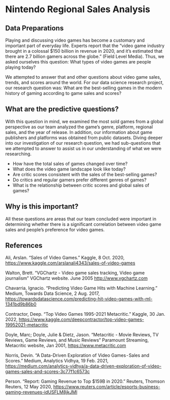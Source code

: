 # Nintendo Regional Sales Analysis
## Data Preparations
Playing and discussing video games has become a customary and important part of everyday life. Experts report that the “video game industry brought in a colossal $150 billion in revenue in 2020, and it’s estimated that there are 2.7 billion gamers across the globe.” (Field Level Media). Thus, we asked ourselves this question: What types of video games are people playing today? 

We attempted to answer that and other questions about video game sales, trends, and scores around the world. For our data science research project, our research question was: What are the best-selling games in the modern history of gaming according to game sales and scores? 

## What are the predictive questions?
With this question in mind, we examined the most sold games from a global perspective as our team analyzed the game’s genre, platform, regional sales, and the year of release. In addition, our information about game publishers and platforms was obtained from public datasets. Diving deeper into our investigation of our research question, we had sub-questions that we attempted to answer to assist us in our understanding of what we were researching.  

- How have the total sales of games changed over time? 
- What does the video game landscape look like today? 
- Are critic scores consistent with the sales of the best-selling games? 
- Do critics and regular gamers prefer different genres of games? 
- What is the relationship between critic scores and global sales of games? 

## Why is this important?
All these questions are areas that our team concluded were important in determining whether there is a significant correlation between video game sales and people’s preference for video games. 

## References
Ali, Arslan. “Sales of Video Games.” Kaggle, 8 Oct. 2020, https://www.kaggle.com/arslanali4343/sales-of-video-games 

Walton, Brett. “VGChartz - Video game sales tracking, Video game journalism” VGChartz website. June 2005 http://www.vgchartz.com  

Chavarria, Ignacio. “Predicting Video Game Hits with Machine Learning.” Medium, Towards Data Science, 2 Aug. 2017, https://towardsdatascience.com/predicting-hit-video-games-with-ml-1341bd9b86b0  

Contractor, Deep. “Top Video Games 1995-2021 Metacritic.” Kaggle, 30 Jan. 2022, https://www.kaggle.com/deepcontractor/top-video-games-19952021-metacritic  

Doyle, Marc; Doyle, Julie & Dietz, Jason. “Metacritic - Movie Reviews, TV Reviews, Game Reviews, and Music Reviews” Paramount Streaming, Metacritic website, Jan 2001, https://www.metacritic.com 

Norris, Devin. “A Data-Driven Exploration of Video Games - Sales and Scores.” Medium, Analytics Vidhya, 19 Feb. 2021, https://medium.com/analytics-vidhya/a-data-driven-exploration-of-video-games-sales-and-scores-3c77f1c6573c  

Person. “Report: Gaming Revenue to Top $159B in 2020.” Reuters, Thomson Reuters, 12 May 2020, https://www.reuters.com/article/esports-business-gaming-revenues-idUSFLM8jkJMl  
